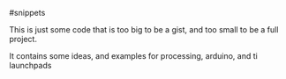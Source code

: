 #snippets 

This is just some code that is too big to be a gist, and too small to be a full project.

It contains some ideas, and examples for processing, arduino, and ti launchpads
